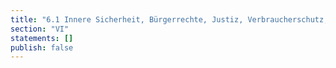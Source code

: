 ```yaml
---
title: "6.1 Innere Sicherheit, Bürgerrechte, Justiz, Verbraucherschutz, Sport"
section: "VI"
statements: []
publish: false
---
```


